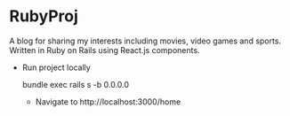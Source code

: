 # RubyProj

A blog for sharing my interests including movies, video games and sports. Written in Ruby on Rails using React.js components.

* Run project locally

  bundle exec rails s -b 0.0.0.0

  * Navigate to http://localhost:3000/home
